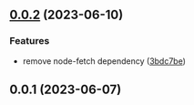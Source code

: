 ## [0.0.2](https://github.com/ruleeeer/leetcode-daily-question/compare/0.0.1...0.0.2) (2023-06-10)


### Features

* remove node-fetch dependency ([3bdc7be](https://github.com/ruleeeer/leetcode-daily-question/commit/3bdc7bed5e801262798a2531a2d60a6288090e32))



## 0.0.1 (2023-06-07)